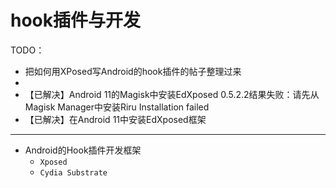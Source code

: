 # hook插件与开发

TODO：

* 把如何用XPosed写Android的hook插件的帖子整理过来
* 
* 【已解决】Android 11的Magisk中安装EdXposed 0.5.2.2结果失败：请先从Magisk Manager中安装Riru Installation failed
* 【已解决】在Android 11中安装EdXposed框架

---

* Android的Hook插件开发框架
  * `Xposed`
  * `Cydia Substrate`
